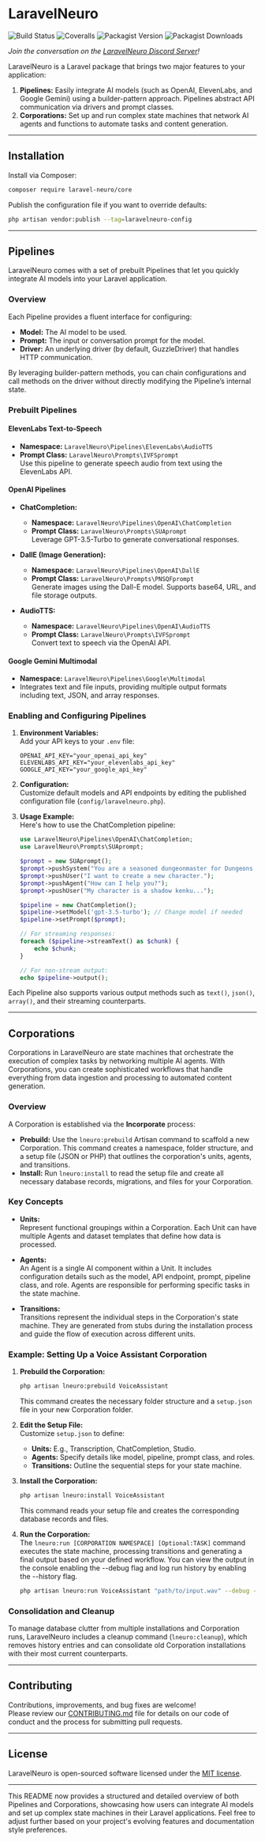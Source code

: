 # LaravelNeuro

![Build Status](https://github.com/LaravelNeuro/LaravelNeuro/actions/workflows/ci.yml/badge.svg)
![Coveralls](https://coveralls.io/repos/github/LaravelNeuro/LaravelNeuro/badge.svg?branch=main)
![Packagist Version](https://img.shields.io/packagist/v/laravel-neuro/core.svg)
![Packagist Downloads](https://img.shields.io/packagist/dt/laravel-neuro/core.svg)

_Join the conversation on the [LaravelNeuro Discord Server](https://discord.gg/pNhSHbBk3Z)!_

LaravelNeuro is a Laravel package that brings two major features to your application:
1. **Pipelines:** Easily integrate AI models (such as OpenAI, ElevenLabs, and Google Gemini) using a builder-pattern approach. Pipelines abstract API communication via drivers and prompt classes.
2. **Corporations:** Set up and run complex state machines that network AI agents and functions to automate tasks and content generation.

---

## Installation

Install via Composer:

```bash
composer require laravel-neuro/core
```

Publish the configuration file if you want to override defaults:

```bash
php artisan vendor:publish --tag=laravelneuro-config
```

---

## Pipelines

LaravelNeuro comes with a set of prebuilt Pipelines that let you quickly integrate AI models into your Laravel application.

### Overview

Each Pipeline provides a fluent interface for configuring:
- **Model:** The AI model to be used.
- **Prompt:** The input or conversation prompt for the model.
- **Driver:** An underlying driver (by default, GuzzleDriver) that handles HTTP communication.

By leveraging builder-pattern methods, you can chain configurations and call methods on the driver without directly modifying the Pipeline’s internal state.

### Prebuilt Pipelines

#### ElevenLabs Text-to-Speech  
- **Namespace:** `LaravelNeuro\Pipelines\ElevenLabs\AudioTTS`  
- **Prompt Class:** `LaravelNeuro\Prompts\IVFSprompt`  
Use this pipeline to generate speech audio from text using the ElevenLabs API.

#### OpenAI Pipelines
- **ChatCompletion:**  
  - **Namespace:** `LaravelNeuro\Pipelines\OpenAI\ChatCompletion`  
  - **Prompt Class:** `LaravelNeuro\Prompts\SUAprompt`  
  Leverage GPT-3.5-Turbo to generate conversational responses.
  
- **DallE (Image Generation):**  
  - **Namespace:** `LaravelNeuro\Pipelines\OpenAI\DallE`  
  - **Prompt Class:** `LaravelNeuro\Prompts\PNSQFprompt`  
  Generate images using the Dall-E model. Supports base64, URL, and file storage outputs.
  
- **AudioTTS:**  
  - **Namespace:** `LaravelNeuro\Pipelines\OpenAI\AudioTTS`  
  - **Prompt Class:** `LaravelNeuro\Prompts\IVFSprompt`  
  Convert text to speech via the OpenAI API.

#### Google Gemini Multimodal  
- **Namespace:** `LaravelNeuro\Pipelines\Google\Multimodal`  
- Integrates text and file inputs, providing multiple output formats including text, JSON, and array responses.

### Enabling and Configuring Pipelines

1. **Environment Variables:**  
   Add your API keys to your `.env` file:
   ```dotenv
   OPENAI_API_KEY="your_openai_api_key"
   ELEVENLABS_API_KEY="your_elevenlabs_api_key"
   GOOGLE_API_KEY="your_google_api_key"
   ```

2. **Configuration:**  
   Customize default models and API endpoints by editing the published configuration file (`config/laravelneuro.php`).

3. **Usage Example:**  
   Here's how to use the ChatCompletion pipeline:
   ```php
   use LaravelNeuro\Pipelines\OpenAI\ChatCompletion;
   use LaravelNeuro\Prompts\SUAprompt;

   $prompt = new SUAprompt();
   $prompt->pushSystem("You are a seasoned dungeonmaster for Dungeons and Dragons 3.5 Edition.");
   $prompt->pushUser("I want to create a new character.");
   $prompt->pushAgent("How can I help you?");
   $prompt->pushUser("My character is a shadow kenku...");

   $pipeline = new ChatCompletion();
   $pipeline->setModel('gpt-3.5-turbo'); // Change model if needed
   $pipeline->setPrompt($prompt);

   // For streaming responses:
   foreach ($pipeline->streamText() as $chunk) {
       echo $chunk;
   }

   // For non-stream output:
   echo $pipeline->output();
   ```
   
Each Pipeline also supports various output methods such as `text()`, `json()`, `array()`, and their streaming counterparts.

---

## Corporations

Corporations in LaravelNeuro are state machines that orchestrate the execution of complex tasks by networking multiple AI agents. With Corporations, you can create sophisticated workflows that handle everything from data ingestion and processing to automated content generation.

### Overview

A Corporation is established via the **Incorporate** process:
- **Prebuild:** Use the `lneuro:prebuild` Artisan command to scaffold a new Corporation. This command creates a namespace, folder structure, and a setup file (JSON or PHP) that outlines the corporation's units, agents, and transitions.
- **Install:** Run `lneuro:install` to read the setup file and create all necessary database records, migrations, and files for your Corporation.

### Key Concepts

- **Units:**  
  Represent functional groupings within a Corporation. Each Unit can have multiple Agents and dataset templates that define how data is processed.
  
- **Agents:**  
  An Agent is a single AI component within a Unit. It includes configuration details such as the model, API endpoint, prompt, pipeline class, and role. Agents are responsible for performing specific tasks in the state machine.
  
- **Transitions:**  
  Transitions represent the individual steps in the Corporation's state machine. They are generated from stubs during the installation process and guide the flow of execution across different units.

### Example: Setting Up a Voice Assistant Corporation

1. **Prebuild the Corporation:**  
   ```bash
   php artisan lneuro:prebuild VoiceAssistant
   ```
   This command creates the necessary folder structure and a `setup.json` file in your new Corporation folder.

2. **Edit the Setup File:**  
   Customize `setup.json` to define:
   - **Units:** E.g., Transcription, ChatCompletion, Studio.
   - **Agents:** Specify details like model, pipeline, prompt class, and roles.
   - **Transitions:** Outline the sequential steps for your state machine.

3. **Install the Corporation:**  
   ```bash
   php artisan lneuro:install VoiceAssistant
   ```
   This command reads your setup file and creates the corresponding database records and files.

4. **Run the Corporation:**  
   The `lneuro:run [CORPORATION NAMESPACE] [Optional:TASK]` command executes the state machine, processing transitions and generating a final output based on your defined workflow. You can view the output in the console enabling the --debug flag and log run history by enabling the --history flag.
   ```bash
   php artisan lneuro:run VoiceAssistant "path/to/input.wav" --debug --history
   ```

### Consolidation and Cleanup

To manage database clutter from multiple installations and Corporation runs, LaravelNeuro includes a cleanup command (`lneuro:cleanup`), which removes history entries and can consolidate old Corporation installations with their most current counterparts.

---

## Contributing

Contributions, improvements, and bug fixes are welcome!  
Please review our [CONTRIBUTING.md](CONTRIBUTING.md) file for details on our code of conduct and the process for submitting pull requests.

---

## License

LaravelNeuro is open-sourced software licensed under the [MIT license](LICENSE).

---

This README now provides a structured and detailed overview of both Pipelines and Corporations, showcasing how users can integrate AI models and set up complex state machines in their Laravel applications. Feel free to adjust further based on your project's evolving features and documentation style preferences.
